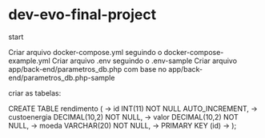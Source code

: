 # dev-evo-final-project
start

Criar arquivo docker-compose.yml seguindo o docker-compose-example.yml
Criar arquivo .env seguindo o .env-sample
Criar arquivo app/back-end/parametros_db.php com base no app/back-end/parametros_db.php-sample

criar as tabelas:

CREATE TABLE rendimento (
->   id INT(11) NOT NULL AUTO_INCREMENT,
->   custoenergia DECIMAL(10,2) NOT NULL,
->   valor DECIMAL(10,2) NOT NULL,
->   moeda VARCHAR(20) NOT NULL,
->   PRIMARY KEY (id)
-> );